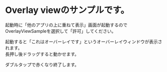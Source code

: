 # Overlay viewのサンプルです。

起動時に「他のアプリの上に重ねて表示」画面が起動するので<br>
OverlayViewSampleを選択して「許可」してください。<br>

起動すると「これはオーバーレイです」というオーバーレイウィンドウが表示されます。<br>
長押し後ドラッグすると動かせます。<br>

ダブルタップで赤くなり終了します。<br>


